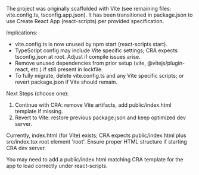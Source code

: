The project was originally scaffolded with Vite (see remaining files: vite.config.ts, tsconfig.app.json). It has been transitioned in package.json to use Create React App (react-scripts) per provided specification.

Implications:

- vite.config.ts is now unused by npm start (react-scripts start).
- TypeScript config may include Vite specific settings; CRA expects tsconfig.json at root. Adjust if compile issues arise.
- Remove unused dependencies from prior setup (vite, @vitejs/plugin-react, etc.) if still present in lockfile.
- To fully migrate, delete vite.config.ts and any Vite specific scripts; or revert package.json if Vite should remain.

Next Steps (choose one):

1. Continue with CRA: remove Vite artifacts, add public/index.html template if missing.
2. Revert to Vite: restore previous package.json and keep optimized dev server.

Currently, index.html (for Vite) exists; CRA expects public/index.html plus src/index.tsx root element 'root'. Ensure proper HTML structure if starting CRA dev server.

You may need to add a public/index.html matching CRA template for the app to load correctly under react-scripts.
